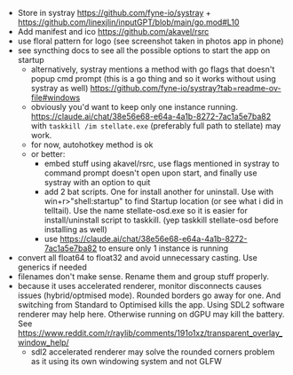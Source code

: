 - Store in systray https://github.com/fyne-io/systray + https://github.com/linexjlin/inputGPT/blob/main/go.mod#L10 
- Add manifest and ico https://github.com/akavel/rsrc
- use floral pattern for logo (see screenshot taken in photos app in phone)
- see syncthing docs to see all the possible options to start the app on startup
  - alternatively, systray mentions a method with go flags that doesn't popup cmd prompt (this is a go thing and so it works without using systray as well) https://github.com/fyne-io/systray?tab=readme-ov-file#windows
  - obviously you'd want to keep only one instance running. https://claude.ai/chat/38e56e68-e64a-4a1b-8272-7ac1a5e7ba82 with `taskkill /im stellate.exe` (preferably full path to stellate) may work.
  - for now, autohotkey method is ok 
  - or better:
    - embed stuff using akavel/rsrc, use flags mentioned in systray to command prompt doesn't open upon start, and finally use systray with an option to quit
    - add 2 bat scripts. One for install another for uninstall. Use with win+r>"shell:startup" to find Startup location (or see what i did in telltail). Use the name stellate-osd.exe so it is easier for install/uninstall script to taskkill. (yep taskkill stellate-osd before installing as well)
    - use https://claude.ai/chat/38e56e68-e64a-4a1b-8272-7ac1a5e7ba82 to ensure only 1 instance is running
- convert all float64 to float32 and avoid unnecessary casting. Use generics if needed
- filenames don't make sense. Rename them and group stuff properly.
- because it uses accelerated renderer, monitor disconnects causes issues (hybrid/optmised mode). Rounded borders go away for one. And switching from Standard to Optimised kills the app. Using SDL2 software renderer may help here. Otherwise running on dGPU may kill the battery. See https://www.reddit.com/r/raylib/comments/191o1xz/transparent_overlay_window_help/
  - sdl2 accelerated renderer may solve the rounded corners problem as it using its own windowing system and not GLFW